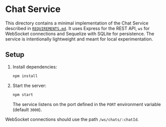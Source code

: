# Chat Service

This directory contains a minimal implementation of the Chat Service described in
[`REQUIREMENTS.md`](../../REQUIREMENTS.md). It uses Express for the REST API,
`ws` for WebSocket connections and Sequelize with SQLite for persistence. The
service is intentionally lightweight and meant for local experimentation.

## Setup

1. Install dependencies:
   ```bash
   npm install
   ```
2. Start the server:
   ```bash
   npm start
   ```
   The service listens on the port defined in the `PORT` environment variable (default `3000`).

WebSocket connections should use the path `/ws/chats/:chatId`.
